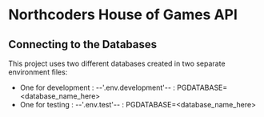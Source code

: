 # Northcoders House of Games API

## Connecting to the Databases

This project uses two different databases created in two separate environment files: 

- One for development : --'.env.development'-- : PGDATABASE=<database_name_here>
- One for testing :  --'.env.test'-- : PGDATABASE=<database_name_here>


